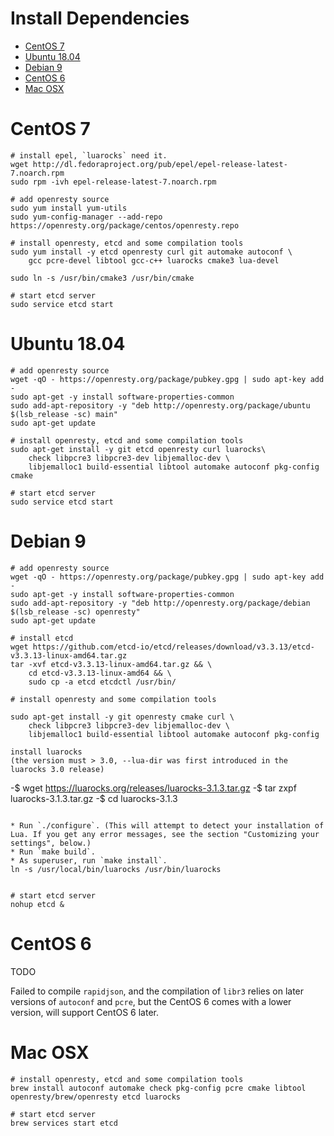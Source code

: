 # Install Dependencies

* [CentOS 7](#centos-7)
* [Ubuntu 18.04](#ubuntu-1804)
* [Debian 9](#debian-9)
* [CentOS 6](#centos-6)
* [Mac OSX](#mac-osx)

CentOS 7
========

```shell
# install epel, `luarocks` need it.
wget http://dl.fedoraproject.org/pub/epel/epel-release-latest-7.noarch.rpm
sudo rpm -ivh epel-release-latest-7.noarch.rpm

# add openresty source
sudo yum install yum-utils
sudo yum-config-manager --add-repo https://openresty.org/package/centos/openresty.repo

# install openresty, etcd and some compilation tools
sudo yum install -y etcd openresty curl git automake autoconf \
    gcc pcre-devel libtool gcc-c++ luarocks cmake3 lua-devel

sudo ln -s /usr/bin/cmake3 /usr/bin/cmake

# start etcd server
sudo service etcd start
```

Ubuntu 18.04
============

```shell
# add openresty source
wget -qO - https://openresty.org/package/pubkey.gpg | sudo apt-key add -
sudo apt-get -y install software-properties-common
sudo add-apt-repository -y "deb http://openresty.org/package/ubuntu $(lsb_release -sc) main"
sudo apt-get update

# install openresty, etcd and some compilation tools
sudo apt-get install -y git etcd openresty curl luarocks\
    check libpcre3 libpcre3-dev libjemalloc-dev \
    libjemalloc1 build-essential libtool automake autoconf pkg-config cmake

# start etcd server
sudo service etcd start
```

Debian 9
========

```shell
# add openresty source
wget -qO - https://openresty.org/package/pubkey.gpg | sudo apt-key add -
sudo apt-get -y install software-properties-common
sudo add-apt-repository -y "deb http://openresty.org/package/debian $(lsb_release -sc) openresty"
sudo apt-get update

# install etcd
wget https://github.com/etcd-io/etcd/releases/download/v3.3.13/etcd-v3.3.13-linux-amd64.tar.gz
tar -xvf etcd-v3.3.13-linux-amd64.tar.gz && \
    cd etcd-v3.3.13-linux-amd64 && \
    sudo cp -a etcd etcdctl /usr/bin/

# install openresty and some compilation tools

sudo apt-get install -y git openresty cmake curl \
    check libpcre3 libpcre3-dev libjemalloc-dev \
    libjemalloc1 build-essential libtool automake autoconf pkg-config

install luarocks
(the version must > 3.0, --lua-dir was first introduced in the luarocks 3.0 release)

```
-$ wget https://luarocks.org/releases/luarocks-3.1.3.tar.gz
-$ tar zxpf luarocks-3.1.3.tar.gz
-$ cd luarocks-3.1.3

```

* Run `./configure`. (This will attempt to detect your installation of Lua. If you get any error messages, see the section "Customizing your settings", below.)
* Run `make build`.
* As superuser, run `make install`.
ln -s /usr/local/bin/luarocks /usr/bin/luarocks


# start etcd server
nohup etcd &
```

CentOS 6
========

TODO

Failed to compile `rapidjson`, and the compilation of `libr3` relies on later versions of `autoconf` and `pcre`, but the CentOS 6 comes with a lower version, will support CentOS 6 later.

Mac OSX
=======

```shell
# install openresty, etcd and some compilation tools
brew install autoconf automake check pkg-config pcre cmake libtool openresty/brew/openresty etcd luarocks

# start etcd server
brew services start etcd
```
